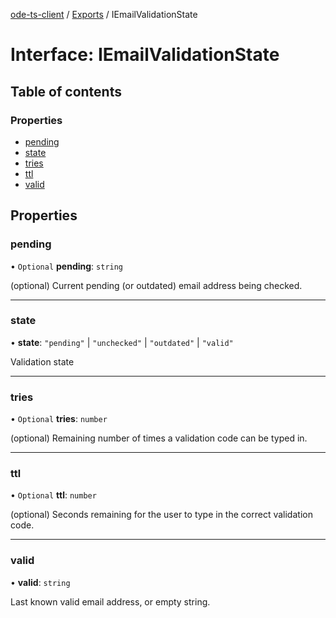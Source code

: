 [ode-ts-client](../README.md) / [Exports](../modules.md) / IEmailValidationState

# Interface: IEmailValidationState

## Table of contents

### Properties

- [pending](IEmailValidationState.md#pending)
- [state](IEmailValidationState.md#state)
- [tries](IEmailValidationState.md#tries)
- [ttl](IEmailValidationState.md#ttl)
- [valid](IEmailValidationState.md#valid)

## Properties

### pending

• `Optional` **pending**: `string`

(optional) Current pending (or outdated) email address being checked.

___

### state

• **state**: ``"pending"`` \| ``"unchecked"`` \| ``"outdated"`` \| ``"valid"``

Validation state

___

### tries

• `Optional` **tries**: `number`

(optional) Remaining number of times a validation code can be typed in.

___

### ttl

• `Optional` **ttl**: `number`

(optional) Seconds remaining for the user to type in the correct validation code.

___

### valid

• **valid**: `string`

Last known valid email address, or empty string.
